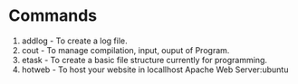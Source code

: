 # Commands
1. addlog - To create a log file.
2. cout - To manage compilation, input, ouput of Program.
3. etask - To create a basic file structure currently for programming. 
4. hotweb - To host your website in locallhost Apache Web Server:ubuntu 
